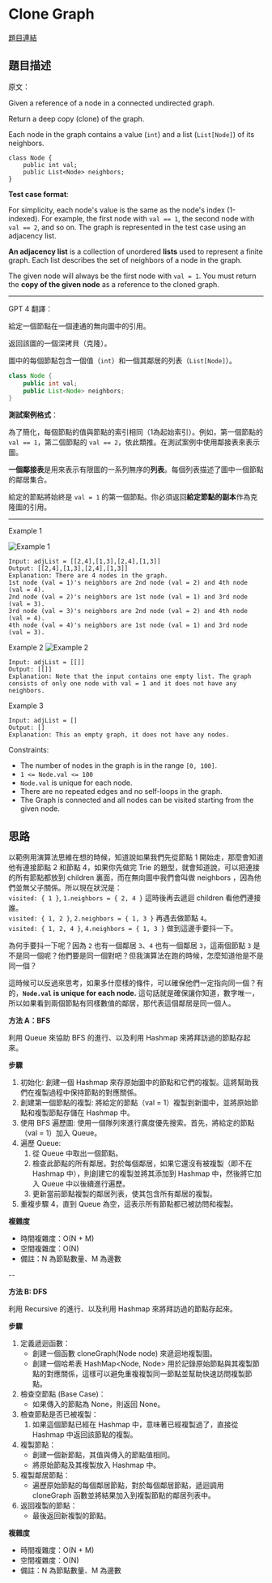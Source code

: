 # Clone Graph
[題目連結](https://leetcode.com/problems/clone-graph/description/)

## 題目描述
原文：

Given a reference of a node in a connected undirected graph.

Return a deep copy (clone) of the graph.

Each node in the graph contains a value (`int`) and a list (`List[Node]`) of its neighbors.

```
class Node {
    public int val;
    public List<Node> neighbors;
}
```

**Test case format**:

For simplicity, each node's value is the same as the node's index (1-indexed). For example, the first node with `val == 1`, the second node with `val == 2`, and so on. The graph is represented in the test case using an adjacency list.

**An adjacency list** is a collection of unordered **lists** used to represent a finite graph. Each list describes the set of neighbors of a node in the graph.

The given node will always be the first node with `val = 1`. You must return the **copy of the given node** as a reference to the cloned graph.

----

GPT 4 翻譯：

給定一個節點在一個連通的無向圖中的引用。

返回該圖的一個深拷貝（克隆）。

圖中的每個節點包含一個值（`int`）和一個其鄰居的列表（`List[Node]`）。

```java
class Node {
    public int val;
    public List<Node> neighbors;
}
```

**測試案例格式**：

為了簡化，每個節點的值與節點的索引相同（1為起始索引）。例如，第一個節點的 `val == 1`，第二個節點的 `val == 2`，依此類推。在測試案例中使用鄰接表來表示圖。

**一個鄰接表**是用來表示有限圖的一系列無序的**列表**。每個列表描述了圖中一個節點的鄰居集合。

給定的節點將始終是 `val = 1` 的第一個節點。你必須返回**給定節點的副本**作為克隆圖的引用。

----

Example 1

![Example 1](example1.png)
```
Input: adjList = [[2,4],[1,3],[2,4],[1,3]]
Output: [[2,4],[1,3],[2,4],[1,3]]
Explanation: There are 4 nodes in the graph.
1st node (val = 1)'s neighbors are 2nd node (val = 2) and 4th node (val = 4).
2nd node (val = 2)'s neighbors are 1st node (val = 1) and 3rd node (val = 3).
3rd node (val = 3)'s neighbors are 2nd node (val = 2) and 4th node (val = 4).
4th node (val = 4)'s neighbors are 1st node (val = 1) and 3rd node (val = 3).

```

Example 2
![Example 2](example2.png)
```
Input: adjList = [[]]
Output: [[]]
Explanation: Note that the input contains one empty list. The graph consists of only one node with val = 1 and it does not have any neighbors.
```
Example 3
```
Input: adjList = []
Output: []
Explanation: This an empty graph, it does not have any nodes.
```

Constraints:

* The number of nodes in the graph is in the range `[0, 100]`.
* `1 <= Node.val <= 100`
* `Node.val` is unique for each node.
* There are no repeated edges and no self-loops in the graph.
* The Graph is connected and all nodes can be visited starting from the given node.

## 思路

以範例用演算法思維在想的時候，知道說如果我們先從節點 1 開始走，那麼會知道他有連接節點 2 和節點 4，如果你先做完 Trie 的題型，就會知道說，可以把連接的所有節點都放到 children 裏面，而在無向圖中我們會叫做 neighbors ，因為他們並無父子關係。所以現在狀況是：  
`visited: { 1 }`, `1.neighbors = { 2, 4 }` 這時後再去遞迴 children 看他們連接誰。  
`visited: { 1, 2 }`, `2.neighbors = { 1, 3 }` 再遇去做節點 `4`。  
`visited: { 1, 2, 4 }`, `4.neighbors = { 1, 3 }` 做到這邊手要抖一下。  

為何手要抖一下呢？因為 `2` 也有一個鄰居 `3`、`4` 也有一個鄰居 `3`，這兩個節點 `3` 是不是同一個呢？他們要是同一個對吧？但我演算法在跑的時候，怎麼知道他是不是同一個？  

這時候可以反過來思考，如果多什麼樣的條件，可以確保他們一定指向同一個？有的，**`Node.val` is unique for each node.** 這句話就是確保讓你知道，數字唯一，所以如果看到兩個節點有同樣數值的鄰居，那代表這個鄰居是同一個人。


**方法 A：BFS**

利用 Queue 來協助 BFS 的進行、以及利用 Hashmap 來將拜訪過的節點存起來。

**步驟**
  1. 初始化: 創建一個 Hashmap 來存原始圖中的節點和它們的複製。這將幫助我們在複製過程中保持節點的對應關係。
  2. 創建第一個節點的複製: 將給定的節點（val = 1）複製到新圖中，並將原始節點和複製節點存儲在 Hashmap 中。
  3. 使用 BFS 遍歷圖: 使用一個隊列來進行廣度優先搜索。首先，將給定的節點（val = 1）加入 Queue。
  4. 遍歷 Queue:
     1. 從 Queue 中取出一個節點。
     2. 檢查此節點的所有鄰居。對於每個鄰居，如果它還沒有被複製（即不在 Hashmap 中），則創建它的複製並將其添加到 Hashmap 中，然後將它加入 Queue 中以後續進行遍歷。
     3. 更新當前節點複製的鄰居列表，使其包含所有鄰居的複製。
  5. 重複步驟 4，直到 Queue 為空，這表示所有節點都已被訪問和複製。

**複雜度**
  * 時間複雜度：O(N + M)
  * 空間複雜度：O(N)
  * 備註：N 為節點數量、M 為邊數


-- 

**方法 B: DFS**

利用 Recursive 的進行、以及利用 Hashmap 來將拜訪過的節點存起來。

**步驟**

  1. 定義遞迴函數：
     * 創建一個函數 cloneGraph(Node node) 來遞迴地複製圖。
     * 創建一個哈希表 HashMap<Node, Node> 用於記錄原始節點與其複製節點的對應關係，這樣可以避免重複複製同一節點並幫助快速訪問複製節點。
  2. 檢查空節點 (Base Case)：
     * 如果傳入的節點為 None，則返回 None。
  3. 檢查節點是否已被複製：
     1. 如果這個節點已經在 Hashmap 中，意味著已經複製過了，直接從 Hashmap 中返回該節點的複製。
  4. 複製節點：
     * 創建一個新節點，其值與傳入的節點值相同。
     * 將原始節點及其複製放入 Hashmap 中。
  5. 複製鄰居節點：
     * 遍歷原始節點的每個鄰居節點，對於每個鄰居節點，遞迴調用 cloneGraph 函數並將結果加入到複製節點的鄰居列表中。
  6. 返回複製的節點：
     * 最後返回新複製的節點。


**複雜度**
  * 時間複雜度：O(N + M)
  * 空間複雜度：O(N)
  * 備註：N 為節點數量、M 為邊數
